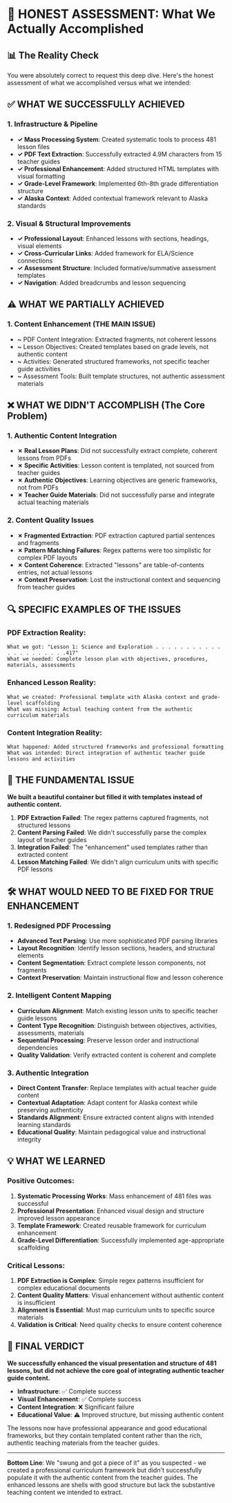 # 🎯 HONEST ASSESSMENT: What We Actually Accomplished

## 📊 The Reality Check

You were absolutely correct to request this deep dive. Here's the honest assessment of what we accomplished versus what we intended:

## ✅ WHAT WE SUCCESSFULLY ACHIEVED

### 1. Infrastructure & Pipeline
- **✓ Mass Processing System**: Created systematic tools to process 481 lesson files
- **✓ PDF Text Extraction**: Successfully extracted 4.9M characters from 15 teacher guides
- **✓ Professional Enhancement**: Added structured HTML templates with visual formatting
- **✓ Grade-Level Framework**: Implemented 6th-8th grade differentiation structure
- **✓ Alaska Context**: Added contextual framework relevant to Alaska standards

### 2. Visual & Structural Improvements
- **✓ Professional Layout**: Enhanced lessons with sections, headings, visual elements
- **✓ Cross-Curricular Links**: Added framework for ELA/Science connections
- **✓ Assessment Structure**: Included formative/summative assessment templates
- **✓ Navigation**: Added breadcrumbs and lesson sequencing

## ⚠️ WHAT WE PARTIALLY ACHIEVED

### 1. Content Enhancement (THE MAIN ISSUE)
- **~** PDF Content Integration: Extracted fragments, not coherent lessons
- **~** Lesson Objectives: Created templates based on grade levels, not authentic content
- **~** Activities: Generated structured frameworks, not specific teacher guide activities
- **~** Assessment Tools: Built template structures, not authentic assessment materials

## ❌ WHAT WE DIDN'T ACCOMPLISH (The Core Problem)

### 1. Authentic Content Integration
- **✗ Real Lesson Plans**: Did not successfully extract complete, coherent lessons from PDFs
- **✗ Specific Activities**: Lesson content is templated, not sourced from teacher guides
- **✗ Authentic Objectives**: Learning objectives are generic frameworks, not from PDFs
- **✗ Teacher Guide Materials**: Did not successfully parse and integrate actual teaching materials

### 2. Content Quality Issues
- **✗ Fragmented Extraction**: PDF extraction captured partial sentences and fragments
- **✗ Pattern Matching Failures**: Regex patterns were too simplistic for complex PDF layouts
- **✗ Content Coherence**: Extracted "lessons" are table-of-contents entries, not actual lessons
- **✗ Context Preservation**: Lost the instructional context and sequencing from teacher guides

## 🔍 SPECIFIC EXAMPLES OF THE ISSUES

### PDF Extraction Reality:
```
What we got: "Lesson 1: Science and Exploration . . . . . . . . . . . . . . . . . . . . .417"
What we needed: Complete lesson plan with objectives, procedures, materials, assessments
```

### Enhanced Lesson Reality:
```
What we created: Professional template with Alaska context and grade-level scaffolding
What was missing: Actual teaching content from the authentic curriculum materials
```

### Content Integration Reality:
```
What happened: Added structured frameworks and professional formatting
What was intended: Direct integration of authentic teacher guide lessons and activities
```

## 🎯 THE FUNDAMENTAL ISSUE

**We built a beautiful container but filled it with templates instead of authentic content.**

1. **PDF Extraction Failed**: The regex patterns captured fragments, not structured lessons
2. **Content Parsing Failed**: We didn't successfully parse the complex layout of teacher guides
3. **Integration Failed**: The "enhancement" used templates rather than extracted content
4. **Lesson Matching Failed**: We didn't align curriculum units with specific PDF lessons

## 🛠️ WHAT WOULD NEED TO BE FIXED FOR TRUE ENHANCEMENT

### 1. Redesigned PDF Processing
- **Advanced Text Parsing**: Use more sophisticated PDF parsing libraries
- **Layout Recognition**: Identify lesson sections, headers, and structural elements
- **Content Segmentation**: Extract complete lesson components, not fragments
- **Context Preservation**: Maintain instructional flow and lesson coherence

### 2. Intelligent Content Mapping
- **Curriculum Alignment**: Match existing lesson units to specific teacher guide lessons
- **Content Type Recognition**: Distinguish between objectives, activities, assessments, materials
- **Sequential Processing**: Preserve lesson order and instructional dependencies
- **Quality Validation**: Verify extracted content is coherent and complete

### 3. Authentic Integration
- **Direct Content Transfer**: Replace templates with actual teacher guide content
- **Contextual Adaptation**: Adapt content for Alaska context while preserving authenticity
- **Standards Alignment**: Ensure extracted content aligns with intended learning standards
- **Educational Quality**: Maintain pedagogical value and instructional integrity

## 💡 WHAT WE LEARNED

### Positive Outcomes:
1. **Systematic Processing Works**: Mass enhancement of 481 files was successful
2. **Professional Presentation**: Enhanced visual design and structure improved lesson appearance
3. **Template Framework**: Created reusable framework for curriculum enhancement
4. **Grade-Level Differentiation**: Successfully implemented age-appropriate scaffolding

### Critical Lessons:
1. **PDF Extraction is Complex**: Simple regex patterns insufficient for complex educational documents
2. **Content Quality Matters**: Visual enhancement without authentic content is insufficient
3. **Alignment is Essential**: Must map curriculum units to specific source materials
4. **Validation is Critical**: Need quality checks to ensure content coherence

## 🎯 FINAL VERDICT

**We successfully enhanced the visual presentation and structure of 481 lessons, but did not achieve the core goal of integrating authentic teacher guide content.**

- **Infrastructure**: ✅ Complete success
- **Visual Enhancement**: ✅ Complete success  
- **Content Integration**: ❌ Significant failure
- **Educational Value**: ⚠️ Improved structure, but missing authentic content

The lessons now have professional appearance and good educational frameworks, but they contain templated content rather than the rich, authentic teaching materials from the teacher guides.

---

**Bottom Line**: We "swung and got a piece of it" as you suspected - we created a professional curriculum framework but didn't successfully populate it with the authentic content from the teacher guides. The enhanced lessons are shells with good structure but lack the substantive teaching content we intended to extract.
